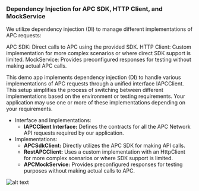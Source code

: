 ### Dependency Injection for APC SDK, HTTP Client, and MockService
We utilize dependency injection (DI) to manage different implementations of APC requests:

APC SDK: Direct calls to APC using the provided SDK.
HTTP Client: Custom implementation for more complex scenarios or where direct SDK support is limited.
MockService: Provides preconfigured responses for testing without making actual APC calls.


This demo app implements dependency injection (DI) to handle various implementations of APC requests through a unified interface IAPCClient. This setup simplifies the process of switching between different implementations based on the environment or testing requirements. Your application may use one or more of these implementations depending on your requirements.

- Interface and Implementations:
  - **IAPCClient Interface:** Defines the contracts for all the APC Network API requests required by our application.
- Implementations:
  - **APCSdkClient:** Directly utilizes the APC SDK for making API calls.
  - **RestAPCClient:** Uses a custom implementation with an HttpClient for more complex scenarios or where SDK support is limited.
  - **APCMockService:** Provides preconfigured responses for testing purposes without making actual calls to APC.

![alt text](image-45.png)

